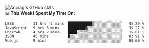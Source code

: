 
![Anurag's GitHub stats](https://github-readme-stats.vercel.app/api?username=supergczh&show_icons=true&theme=radical)
<br />
📊 **This Week I Spent My Time On:**

<!--START_SECTION:waka-->
```text
LESS         11 hrs 42 mins  ███████████▒░░░░░░░░░░░░░   45.29 % 
JavaScript   9 hrs 6 mins    ████████▓░░░░░░░░░░░░░░░░   35.27 % 
Cheetah      4 hrs 2 mins    ████░░░░░░░░░░░░░░░░░░░░░   15.61 % 
JSON         45 mins         ▓░░░░░░░░░░░░░░░░░░░░░░░░   02.91 % 
Vue.js       9 mins          ░░░░░░░░░░░░░░░░░░░░░░░░░   00.60 % 
```
<!--END_SECTION:waka-->
